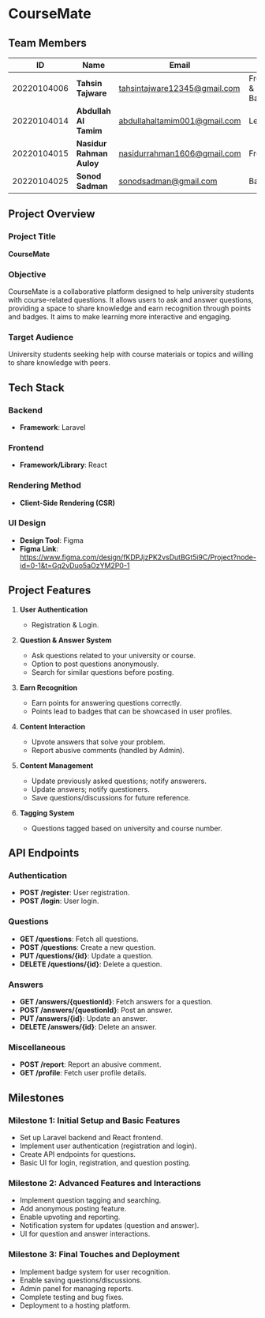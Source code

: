 # CourseMate

## Team Members

| **ID**       | **Name**                | **Email**                          | **Role**            |
|--------------|-------------------------|------------------------------------|---------------------|
| 20220104006  | **Tahsin Tajware**      | tahsintajware12345@gmail.com       | Frontend & Backend  |
| 20220104014  | **Abdullah Al Tamim**   | abdullahaltamim001@gmail.com       | Lead                |
| 20220104015  | **Nasidur Rahman Auloy**| nasidurrahman1606@gmail.com        | Frontend            |
| 20220104025  | **Sonod Sadman**        | sonodsadman@gmail.com              | Backend             |

## Project Overview

### Project Title
**CourseMate**

### Objective
CourseMate is a collaborative platform designed to help university students with course-related questions. It allows users to ask and answer questions, providing a space to share knowledge and earn recognition through points and badges. It aims to make learning more interactive and engaging.

### Target Audience
University students seeking help with course materials or topics and willing to share knowledge with peers.

## Tech Stack

### Backend
- **Framework**: Laravel

### Frontend
- **Framework/Library**: React

### Rendering Method
- **Client-Side Rendering (CSR)**

### UI Design
- **Design Tool**: Figma
- **Figma Link**: https://www.figma.com/design/fKDPJjzPK2vsDutBGt5i9C/Project?node-id=0-1&t=Gq2vDuo5aOzYM2P0-1

## Project Features

1. **User Authentication**
   - Registration & Login.

2. **Question & Answer System**
   - Ask questions related to your university or course.
   - Option to post questions anonymously.
   - Search for similar questions before posting.

3. **Earn Recognition**
   - Earn points for answering questions correctly.
   - Points lead to badges that can be showcased in user profiles.

4. **Content Interaction**
   - Upvote answers that solve your problem.
   - Report abusive comments (handled by Admin).

5. **Content Management**
   - Update previously asked questions; notify answerers.
   - Update answers; notify questioners.
   - Save questions/discussions for future reference.

6. **Tagging System**
   - Questions tagged based on university and course number.

## API Endpoints

### Authentication
- **POST /register**: User registration.
- **POST /login**: User login.

### Questions
- **GET /questions**: Fetch all questions.
- **POST /questions**: Create a new question.
- **PUT /questions/{id}**: Update a question.
- **DELETE /questions/{id}**: Delete a question.

### Answers
- **GET /answers/{questionId}**: Fetch answers for a question.
- **POST /answers/{questionId}**: Post an answer.
- **PUT /answers/{id}**: Update an answer.
- **DELETE /answers/{id}**: Delete an answer.

### Miscellaneous
- **POST /report**: Report an abusive comment.
- **GET /profile**: Fetch user profile details.

## Milestones

### Milestone 1: Initial Setup and Basic Features
- Set up Laravel backend and React frontend.
- Implement user authentication (registration and login).
- Create API endpoints for questions.
- Basic UI for login, registration, and question posting.

### Milestone 2: Advanced Features and Interactions
- Implement question tagging and searching.
- Add anonymous posting feature.
- Enable upvoting and reporting.
- Notification system for updates (question and answer).
- UI for question and answer interactions.

### Milestone 3: Final Touches and Deployment
- Implement badge system for user recognition.
- Enable saving questions/discussions.
- Admin panel for managing reports.
- Complete testing and bug fixes.
- Deployment to a hosting platform.
